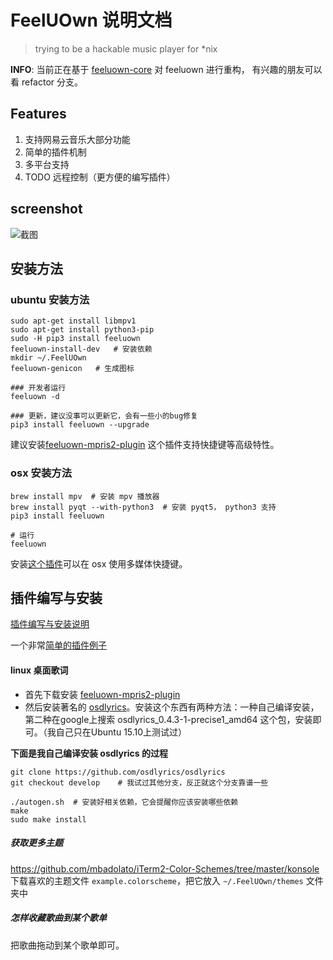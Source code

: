 # FeelUOwn 说明文档

> trying to be a hackable music player for \*nix

**INFO**: 当前正在基于 [feeluown-core](https://github.com/cosven/FeelUOwn-core) 对 feeluown 进行重构，
有兴趣的朋友可以看 refactor 分支。

## Features

1. 支持网易云音乐大部分功能
2. 简单的插件机制
3. 多平台支持
4. TODO 远程控制（更方便的编写插件）

## screenshot
![截图](https://cloud.githubusercontent.com/assets/4962134/17672685/235ae556-6350-11e6-98c6-1f18051e5da1.png)

## 安装方法

### ubuntu 安装方法

```shell
sudo apt-get install libmpv1
sudo apt-get install python3-pip
sudo -H pip3 install feeluown
feeluown-install-dev   # 安装依赖
mkdir ~/.FeelUOwn
feeluown-genicon   # 生成图标

### 开发者运行
feeluown -d

### 更新，建议没事可以更新它，会有一些小的bug修复
pip3 install feeluown --upgrade
```

建议安装[feeluown-mpris2-plugin](https://github.com/cosven/feeluown-mpris2-plugin.git) 这个插件支持快捷键等高级特性。

### osx 安装方法

```shell
brew install mpv  # 安装 mpv 播放器
brew install pyqt --with-python3  # 安装 pyqt5， python3 支持
pip3 install feeluown

# 运行
feeluown
```

安装[这个插件](https://github.com/cosven/feeluown-mac-hotkey-plugin)可以在 osx 使用多媒体快捷键。


## 插件编写与安装
[插件编写与安装说明](https://github.com/cosven/FeelUOwn/issues/148)

一个非常[简单的插件例子](https://gist.github.com/cosven/7a746fa61f94a4c83cb6bf654cea6bf8)


#### linux 桌面歌词
- 首先下载安装 [feeluown-mpris2-plugin](https://github.com/cosven/feeluown-mpris2-plugin.git)
- 然后安装著名的 [osdlyrics](https://github.com/osdlyrics/osdlyrics)。安装这个东西有两种方法：一种自己编译安装，第二种在google上搜索 osdlyrics_0.4.3-1-precise1_amd64
  这个包，安装即可。（我自己只在Ubuntu 15.10上测试过）

**下面是我自己编译安装 osdlyrics 的过程**

```
git clone https://github.com/osdlyrics/osdlyrics
git checkout develop    # 我试过其他分支，反正就这个分支靠谱一些

./autogen.sh  # 安装好相关依赖，它会提醒你应该安装哪些依赖
make
sudo make install
```

##### 获取更多主题
<https://github.com/mbadolato/iTerm2-Color-Schemes/tree/master/konsole>
下载喜欢的主题文件 `example.colorscheme`，把它放入 `~/.FeelUOwn/themes` 文件夹中


##### 怎样收藏歌曲到某个歌单
把歌曲拖动到某个歌单即可。
